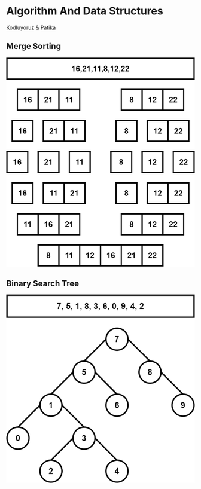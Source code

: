 # Algorithm And Data Structures
[Kodluyoruz](https://www.kodluyoruz.org) & [Patika](https://www.patika.dev/tr)

## Merge Sorting
![Merge Sorting](Merge-Sort.png "Merge Sorting")


## Binary Search Tree
![Binary Search Tree](Binary-Search-Tree.png "Binary Search Tree")